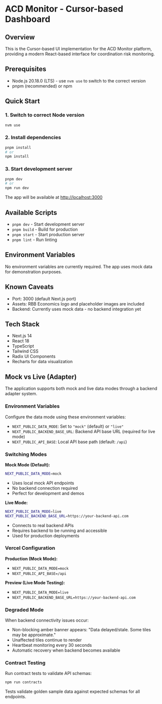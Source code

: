 # ACD Monitor - Cursor-based Dashboard

## Overview
This is the Cursor-based UI implementation for the ACD Monitor platform, providing a modern React-based interface for coordination risk monitoring.

## Prerequisites
- Node.js 20.18.0 (LTS) - use `nvm use` to switch to the correct version
- pnpm (recommended) or npm

## Quick Start

### 1. Switch to correct Node version
```bash
nvm use
```

### 2. Install dependencies
```bash
pnpm install
# or
npm install
```

### 3. Start development server
```bash
pnpm dev
# or
npm run dev
```

The app will be available at [http://localhost:3000](http://localhost:3000)

## Available Scripts

- `pnpm dev` - Start development server
- `pnpm build` - Build for production
- `pnpm start` - Start production server
- `pnpm lint` - Run linting

## Environment Variables
No environment variables are currently required. The app uses mock data for demonstration purposes.

## Known Caveats
- Port: 3000 (default Next.js port)
- Assets: RBB Economics logo and placeholder images are included
- Backend: Currently uses mock data - no backend integration yet

## Tech Stack
- Next.js 14
- React 18
- TypeScript
- Tailwind CSS
- Radix UI Components
- Recharts for data visualization

## Mock vs Live (Adapter)

The application supports both mock and live data modes through a backend adapter system.

### Environment Variables

Configure the data mode using these environment variables:

- `NEXT_PUBLIC_DATA_MODE`: Set to `"mock"` (default) or `"live"`
- `NEXT_PUBLIC_BACKEND_BASE_URL`: Backend API base URL (required for live mode)
- `NEXT_PUBLIC_API_BASE`: Local API base path (default: `/api`)

### Switching Modes

**Mock Mode (Default):**
```bash
NEXT_PUBLIC_DATA_MODE=mock
```
- Uses local mock API endpoints
- No backend connection required
- Perfect for development and demos

**Live Mode:**
```bash
NEXT_PUBLIC_DATA_MODE=live
NEXT_PUBLIC_BACKEND_BASE_URL=https://your-backend-api.com
```
- Connects to real backend APIs
- Requires backend to be running and accessible
- Used for production deployments

### Vercel Configuration

**Production (Mock Mode):**
- `NEXT_PUBLIC_DATA_MODE=mock`
- `NEXT_PUBLIC_API_BASE=/api`

**Preview (Live Mode Testing):**
- `NEXT_PUBLIC_DATA_MODE=live`
- `NEXT_PUBLIC_BACKEND_BASE_URL=https://your-backend-api.com`

### Degraded Mode

When backend connectivity issues occur:
- Non-blocking amber banner appears: "Data delayed/stale. Some tiles may be approximate."
- Unaffected tiles continue to render
- Heartbeat monitoring every 30 seconds
- Automatic recovery when backend becomes available

### Contract Testing

Run contract tests to validate API schemas:
```bash
npm run contracts
```

Tests validate golden sample data against expected schemas for all endpoints.
